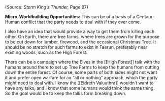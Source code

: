 
(Source: *Storm King’s Thunder,* Page 97)

**Micro-Worldbuilding Opportunities:** This can be of a basis of a Centaur-Human conflict that the party needs to deal with if they ever come.

I also have an idea that would provide a way to get them from killing each other. On Earth, there are tree farms, where trees are grown for the purpose to be cut down for lumber, firewood, and the occasional Christmas Tree. It should be no stretch for such farms to exist in Faerun, preferably near existing woods, such as the High Forest.

There can be a campaign where the Elves in the [[High Forest]] talk with the humans around there to set up Tree Farms to keep the humans from cutting down the entire forest. Of course, some parts of both sides might not want it and prefer open warfare for an “all or nothing” approach, which the party might need to deal with. I know the [[Eldreth Valuuthra]] wouldn't want to have any talks, and I know that some humans would think the same thing. So the goal would be to keep the talks form breaking down.
